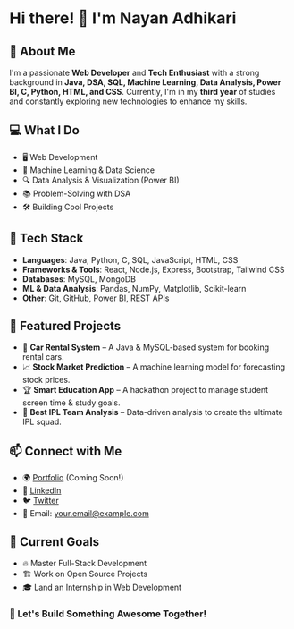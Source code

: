 # Hi there! 👋 I'm Nayan Adhikari

## 🚀 About Me

I'm a passionate **Web Developer** and **Tech Enthusiast** with a strong background in **Java, DSA, SQL, Machine Learning, Data Analysis, Power BI, C, Python, HTML, and CSS**. Currently, I'm in my **third year** of studies and constantly exploring new technologies to enhance my skills.

## 💻 What I Do
- 🖥️ Web Development
- 🤖 Machine Learning & Data Science
- 🔍 Data Analysis & Visualization (Power BI)
- 📚 Problem-Solving with DSA
- 🛠️ Building Cool Projects

## 🔧 Tech Stack
- **Languages**: Java, Python, C, SQL, JavaScript, HTML, CSS
- **Frameworks & Tools**: React, Node.js, Express, Bootstrap, Tailwind CSS
- **Databases**: MySQL, MongoDB
- **ML & Data Analysis**: Pandas, NumPy, Matplotlib, Scikit-learn
- **Other**: Git, GitHub, Power BI, REST APIs

## 🌟 Featured Projects
- 🚗 **Car Rental System** – A Java & MySQL-based system for booking rental cars.
- 📈 **Stock Market Prediction** – A machine learning model for forecasting stock prices.
- 🏆 **Smart Education App** – A hackathon project to manage student screen time & study goals.
- 🏏 **Best IPL Team Analysis** – Data-driven analysis to create the ultimate IPL squad.

## 📫 Connect with Me
- 🌍 [Portfolio](#) (Coming Soon!)
- 💼 [LinkedIn](#)
- 🐦 [Twitter](#)
- 📧 Email: [your.email@example.com](mailto:your.email@example.com)

## 🎯 Current Goals
- 🔥 Master Full-Stack Development
- 🏗️ Work on Open Source Projects
- 🎓 Land an Internship in Web Development

### 🚀 Let's Build Something Awesome Together!

